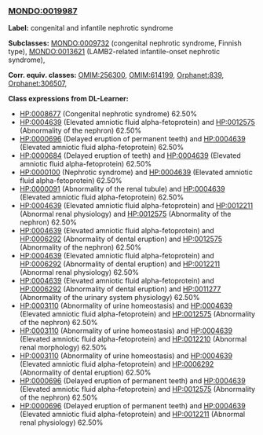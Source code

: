 
### [MONDO:0019987](http://purl.obolibrary.org/obo/MONDO_0019987)
**Label:** congenital and infantile nephrotic syndrome

**Subclasses:** [MONDO:0009732](http://purl.obolibrary.org/obo/MONDO_0009732) (congenital nephrotic syndrome, Finnish type), [MONDO:0013621](http://purl.obolibrary.org/obo/MONDO_0013621) (LAMB2-related infantile-onset nephrotic syndrome), 

**Corr. equiv. classes:** [OMIM:256300](http://purl.obolibrary.org/obo/OMIM_256300), [OMIM:614199](http://purl.obolibrary.org/obo/OMIM_614199), [Orphanet:839](http://www.orpha.net/ORDO/Orphanet_839), [Orphanet:306507](http://www.orpha.net/ORDO/Orphanet_306507), 

**Class expressions from DL-Learner:**

- [HP:0008677](http://purl.obolibrary.org/obo/HP_0008677) (Congenital nephrotic syndrome) 62.50%
- [HP:0004639](http://purl.obolibrary.org/obo/HP_0004639) (Elevated amniotic fluid alpha-fetoprotein) and [HP:0012575](http://purl.obolibrary.org/obo/HP_0012575) (Abnormality of the nephron) 62.50%
- [HP:0000696](http://purl.obolibrary.org/obo/HP_0000696) (Delayed eruption of permanent teeth) and [HP:0004639](http://purl.obolibrary.org/obo/HP_0004639) (Elevated amniotic fluid alpha-fetoprotein) 62.50%
- [HP:0000684](http://purl.obolibrary.org/obo/HP_0000684) (Delayed eruption of teeth) and [HP:0004639](http://purl.obolibrary.org/obo/HP_0004639) (Elevated amniotic fluid alpha-fetoprotein) 62.50%
- [HP:0000100](http://purl.obolibrary.org/obo/HP_0000100) (Nephrotic syndrome) and [HP:0004639](http://purl.obolibrary.org/obo/HP_0004639) (Elevated amniotic fluid alpha-fetoprotein) 62.50%
- [HP:0000091](http://purl.obolibrary.org/obo/HP_0000091) (Abnormality of the renal tubule) and [HP:0004639](http://purl.obolibrary.org/obo/HP_0004639) (Elevated amniotic fluid alpha-fetoprotein) 62.50%
- [HP:0004639](http://purl.obolibrary.org/obo/HP_0004639) (Elevated amniotic fluid alpha-fetoprotein) and [HP:0012211](http://purl.obolibrary.org/obo/HP_0012211) (Abnormal renal physiology) and [HP:0012575](http://purl.obolibrary.org/obo/HP_0012575) (Abnormality of the nephron) 62.50%
- [HP:0004639](http://purl.obolibrary.org/obo/HP_0004639) (Elevated amniotic fluid alpha-fetoprotein) and [HP:0006292](http://purl.obolibrary.org/obo/HP_0006292) (Abnormality of dental eruption) and [HP:0012575](http://purl.obolibrary.org/obo/HP_0012575) (Abnormality of the nephron) 62.50%
- [HP:0004639](http://purl.obolibrary.org/obo/HP_0004639) (Elevated amniotic fluid alpha-fetoprotein) and [HP:0006292](http://purl.obolibrary.org/obo/HP_0006292) (Abnormality of dental eruption) and [HP:0012211](http://purl.obolibrary.org/obo/HP_0012211) (Abnormal renal physiology) 62.50%
- [HP:0004639](http://purl.obolibrary.org/obo/HP_0004639) (Elevated amniotic fluid alpha-fetoprotein) and [HP:0006292](http://purl.obolibrary.org/obo/HP_0006292) (Abnormality of dental eruption) and [HP:0011277](http://purl.obolibrary.org/obo/HP_0011277) (Abnormality of the urinary system physiology) 62.50%
- [HP:0003110](http://purl.obolibrary.org/obo/HP_0003110) (Abnormality of urine homeostasis) and [HP:0004639](http://purl.obolibrary.org/obo/HP_0004639) (Elevated amniotic fluid alpha-fetoprotein) and [HP:0012575](http://purl.obolibrary.org/obo/HP_0012575) (Abnormality of the nephron) 62.50%
- [HP:0003110](http://purl.obolibrary.org/obo/HP_0003110) (Abnormality of urine homeostasis) and [HP:0004639](http://purl.obolibrary.org/obo/HP_0004639) (Elevated amniotic fluid alpha-fetoprotein) and [HP:0012210](http://purl.obolibrary.org/obo/HP_0012210) (Abnormal renal morphology) 62.50%
- [HP:0003110](http://purl.obolibrary.org/obo/HP_0003110) (Abnormality of urine homeostasis) and [HP:0004639](http://purl.obolibrary.org/obo/HP_0004639) (Elevated amniotic fluid alpha-fetoprotein) and [HP:0006292](http://purl.obolibrary.org/obo/HP_0006292) (Abnormality of dental eruption) 62.50%
- [HP:0000696](http://purl.obolibrary.org/obo/HP_0000696) (Delayed eruption of permanent teeth) and [HP:0004639](http://purl.obolibrary.org/obo/HP_0004639) (Elevated amniotic fluid alpha-fetoprotein) and [HP:0012575](http://purl.obolibrary.org/obo/HP_0012575) (Abnormality of the nephron) 62.50%
- [HP:0000696](http://purl.obolibrary.org/obo/HP_0000696) (Delayed eruption of permanent teeth) and [HP:0004639](http://purl.obolibrary.org/obo/HP_0004639) (Elevated amniotic fluid alpha-fetoprotein) and [HP:0012211](http://purl.obolibrary.org/obo/HP_0012211) (Abnormal renal physiology) 62.50%



